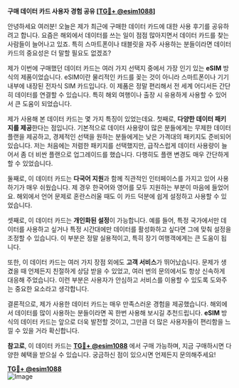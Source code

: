 **구매 데이터 카드 사용자 경험 공유 [[TG💪+ @esim1088](https://t.me/s/esim1088)]**

안녕하세요 여러분! 오늘은 제가 최근에 구매한 데이터 카드에 대한 사용 후기를 공유하려고 합니다. 요즘은 해외에서 데이터를 쓰는 일이 점점 많아지면서 데이터 카드를 찾는 사람들이 늘어나고 있죠. 특히 스마트폰이나 태블릿을 자주 사용하는 분들이라면 데이터 카드의 중요성은 더 말할 필요도 없겠죠?

제가 이번에 구매했던 데이터 카드는 여러 가지 선택지 중에서 가장 인기 있는 **eSIM** 방식의 제품이었습니다. eSIM이란 물리적인 카드를 꽂는 것이 아니라 스마트폰이나 기기 내부에 내장된 전자식 SIM 카드입니다. 이 제품은 정말 편리해서 전 세계 어디서든 간단히 데이터를 연결할 수 있습니다. 특히 해외 여행이나 출장 시 유용하게 사용할 수 있어서 큰 도움이 되었습니다.

제가 사용해 본 데이터 카드는 몇 가지 특징이 있었는데요. 첫째로, **다양한 데이터 패키지를 제공**한다는 점입니다. 기본적으로 데이터 사용량이 많은 분들에게는 무제한 데이터 플랜을 제공하고, 경제적인 선택을 원하는 분들에게는 낮은 가격대의 패키지도 준비되어 있습니다. 저는 처음에는 저렴한 패키지를 선택했지만, 급작스럽게 데이터 사용량이 늘어서 좀 더 비싼 플랜으로 업그레이드를 했습니다. 다행히도 플랜 변경도 매우 간단하게 할 수 있었습니다.

둘째로, 이 데이터 카드는 **다국어 지원**과 함께 직관적인 인터페이스를 가지고 있어 사용하기가 매우 쉬웠습니다. 제 경우 한국어와 영어를 모두 지원하는 부분이 마음에 들었어요. 해외에서 언어 문제로 혼란스러울 때도 이 카드 덕분에 쉽게 설정하고 사용할 수 있었습니다.

셋째로, 이 데이터 카드는 **개인화된 설정**이 가능합니다. 예를 들어, 특정 국가에서만 데이터를 사용하고 싶거나 특정 시간대에만 데이터를 활성화하고 싶다면 그에 맞춰 설정을 조정할 수 있습니다. 이 부분은 정말 실용적이고, 특히 장기 여행객에게는 큰 도움이 됩니다.

또한, 이 데이터 카드는 여러 가지 장점 외에도 **고객 서비스**가 뛰어났습니다. 문제가 생겼을 때 언제든지 친절하게 상담 받을 수 있었고, 여러 번의 문의에서도 항상 신속하게 대응해 주었습니다. 이런 부분은 사용자가 안심하고 서비스를 이용할 수 있도록 도와주는 중요한 요소라고 생각합니다.

결론적으로, 제가 사용한 데이터 카드는 매우 만족스러운 경험을 제공했습니다. 해외에서 데이터를 많이 사용하는 분들이라면 꼭 한번 사용해 보시길 추천드립니다. **eSIM** 방식의 데이터 카드는 앞으로 더욱 발전할 것이고, 그만큼 더 많은 사용자들이 편리함을 느낄 수 있을 거라 확신합니다.

**참고로**, 이 데이터 카드는 **[TG💪+ @esim1088](https://t.me/s/esim1088)** 에서 구매 가능하며, 지금 구매하시면 다양한 혜택을 받으실 수 있습니다. 궁금하신 점이 있으시면 언제든지 문의해주세요!

**[TG💪+ @esim1088](https://t.me/s/esim1088)**  
![Image](https://i.postimg.cc/Y0z9fWf4/image.png)
